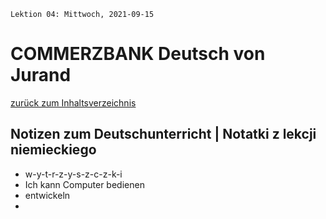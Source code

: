 `Lektion 04: Mittwoch, 2021-09-15`

# COMMERZBANK Deutsch von Jurand

[zurück zum Inhaltsverzeichnis](README.md)

## Notizen zum Deutschunterricht | Notatki z lekcji niemieckiego

- w-y-t-r-z-y-s-z-c-z-k-i
- Ich kann Computer bedienen
- entwickeln
-

